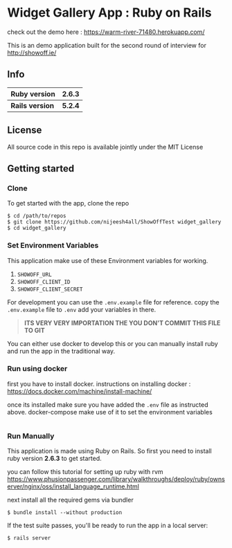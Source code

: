 
# Widget Gallery App : Ruby on Rails

check out the demo here : https://warm-river-71480.herokuapp.com/

This is an demo application built for the second round of interview for http://showoff.ie/ 

## Info

|Ruby version  | 2.6.3 |
|--|--|
| **Rails version** | **5.2.4** |

## License

All source code in this repo is available jointly under the MIT License

## Getting started
### Clone
To get started with the app, clone the repo 
```
$ cd /path/to/repos
$ git clone https://github.com/nijeesh4all/ShowOffTest widget_gallery
$ cd widget_gallery
```
### Set Environment Variables

This application make use of these Environment variables for working.

 1. `SHOWOFF_URL`
 2. `SHOWOFF_CLIENT_ID`
 3. `SHOWOFF_CLIENT_SECRET`
 
 For development you can use the `.env.example` file for reference.
 copy the `.env.example` file to `.env` add your variables in there.

>**ITS VERY VERY IMPORTATION THE YOU DON'T COMMIT THIS FILE TO GIT** 

You can either use docker to develop this or you can manually install ruby and run the app in the traditional way. 

### Run using docker

first you have to install docker. 
instructions on installing docker : https://docs.docker.com/machine/install-machine/

once its installed make sure you have added the `.env` file as instructed above. docker-compose make use of it to set the environment variables
 
 ```
 
 ```

### Run Manually
This application is made using Ruby on Rails. So first you need to install ruby version **2.6.3** to get started.

you can follow this tutorial for setting up ruby with rvm https://www.phusionpassenger.com/library/walkthroughs/deploy/ruby/ownserver/nginx/oss/install_language_runtime.html
 

next install all the required gems via bundler
```
$ bundle install --without production
```
If the test suite passes, you'll be ready to run the app in a local server:

```
$ rails server
```
<!--stackedit_data:
eyJoaXN0b3J5IjpbLTE1OTQ5NDQ3MzQsLTE3ODg5NTkxMDNdfQ
==
-->